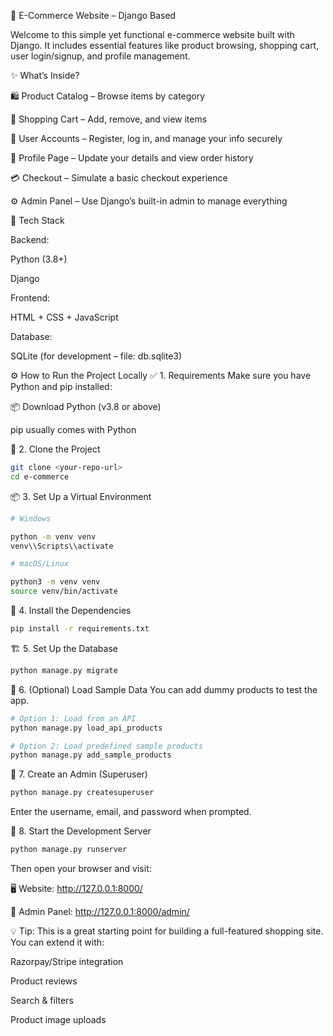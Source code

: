 🛒 E-Commerce Website – Django Based


Welcome to this simple yet functional e-commerce website built with Django. It includes essential features like product browsing, shopping cart, user login/signup, and profile management.



✨ What’s Inside?

🛍️ Product Catalog – Browse items by category

🛒 Shopping Cart – Add, remove, and view items

🔐 User Accounts – Register, log in, and manage your info securely

👤 Profile Page – Update your details and view order history

💳 Checkout – Simulate a basic checkout experience

⚙️ Admin Panel – Use Django’s built-in admin to manage everything

🧰 Tech Stack

Backend:

Python (3.8+)

Django

Frontend:

HTML + CSS + JavaScript

Database:

SQLite (for development – file: db.sqlite3)

⚙️ How to Run the Project Locally
✅ 1. Requirements
Make sure you have Python and pip installed:

📦 Download Python (v3.8 or above)

pip usually comes with Python

🧬 2. Clone the Project
```bash
git clone <your-repo-url>
cd e-commerce
```
📦 3. Set Up a Virtual Environment
```bash
# Windows

python -m venv venv
venv\\Scripts\\activate

# macOS/Linux

python3 -m venv venv
source venv/bin/activate
```
🔗 4. Install the Dependencies
```bash
pip install -r requirements.txt
```
🏗️ 5. Set Up the Database
```bash
python manage.py migrate
```
🌱 6. (Optional) Load Sample Data
You can add dummy products to test the app.

```bash
# Option 1: Load from an API
python manage.py load_api_products

# Option 2: Load predefined sample products
python manage.py add_sample_products
```
👑 7. Create an Admin (Superuser)
```bash
python manage.py createsuperuser
```
Enter the username, email, and password when prompted.

🚀 8. Start the Development Server
```bash
python manage.py runserver
```
Then open your browser and visit:

🖥️ Website: http://127.0.0.1:8000/

🔐 Admin Panel: http://127.0.0.1:8000/admin/

💡 Tip:
This is a great starting point for building a full-featured shopping site. You can extend it with:

Razorpay/Stripe integration

Product reviews

Search & filters

Product image uploads

